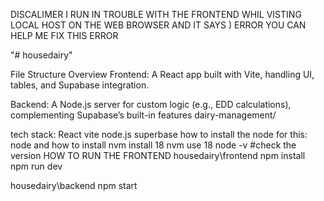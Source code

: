 DISCALIMER I RUN IN TROUBLE WITH THE FRONTEND WHIL VISTING LOCAL HOST ON THE WEB BROWSER AND IT SAYS $)$ ERROR 
 YOU CAN HELP ME FIX THIS ERROR
 
"# housedairy" 

File Structure Overview
Frontend: A React app built with Vite, handling UI, tables, and Supabase integration.


Backend: A Node.js server for custom logic (e.g., EDD calculations), complementing Supabase’s built-in features
dairy-management/

tech stack:
React
vite
node.js
superbase
how to install the node for this:
node and how to install
nvm install 18
nvm use 18
node -v   #check the version
HOW TO RUN THE FRONTEND
housedairy\frontend
npm install
npm run dev

housedairy\backend
npm start
